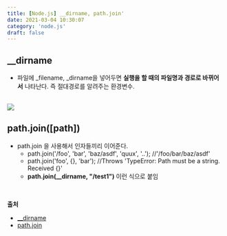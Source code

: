 ```yaml
---
title: [Node.js] __dirname, path.join'
date: 2021-03-04 10:30:07
category: 'node.js'
draft: false
---
```

<p>

## __dirname

- 파일에 _filename, _dirname을 넣어두면 **실행을 할 때의 파일명과 경로로 바뀌어서** 나타난다. 즉 절대경로를 알려주는 환경변수.
  
<br />
<img src = "https://user-images.githubusercontent.com/60782131/109975077-961ea580-7d3d-11eb-9bb4-57be20a4a92d.png">

## path.join([path])

- path.join 을 사용해서 인자들끼리 이어준다.
  - path.join('/foo', 'bar', 'baz/asdf', 'quux', '..');  //'/foo/bar/baz/asdf'
  - path.join('foo', {}, 'bar'); //Throws 'TypeError: Path must be a string. Received {}'
  - **path.join(__dirname, "/test1")** 이런 식으로 붙임

<br />

**출처**
- [__dirname](https://nodejs.org/docs/latest/api/modules.html#modules_dirname)
- [path.join](https://nodejs.org/api/path.html#path_path_join_paths)


</p>
